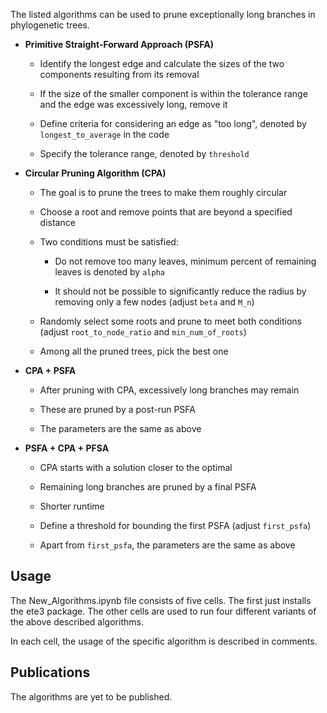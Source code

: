 The listed algorithms can be used to prune exceptionally long branches in phylogenetic trees. 

- **Primitive Straight-Forward Approach (PSFA)**
    - Identify the longest edge and calculate the sizes of the two components resulting from its removal

    - If the size of the smaller component is within the tolerance range and the edge was excessively long, remove it
    
    - Define criteria for considering an edge as "too long", denoted by `longest_to_average` in the code

    - Specify the tolerance range, denoted by `threshold`

- **Circular Pruning Algorithm (CPA)**
    - The goal is to prune the trees to make them roughly circular

    - Choose a root and remove points that are beyond a specified distance

    - Two conditions must be satisfied:
    
      - Do not remove too many leaves, minimum percent of remaining leaves is denoted by `alpha`
        
      - It should not be possible to significantly reduce the radius by removing only a few nodes (adjust `beta` and `M_n`)

    - Randomly select some roots and prune to meet both conditions (adjust `root_to_node_ratio` and `min_num_of_roots`)

    - Among all the pruned trees, pick the best one

- **CPA + PSFA**
    - After pruning with CPA, excessively long branches may remain
        
    - These are pruned by a post-run PSFA
    
    - The parameters are the same as above

- **PSFA + CPA + PFSA**
    - CPA starts with a solution closer to the optimal

    - Remaining long branches are pruned by a final PSFA
        
    - Shorter runtime
 
    - Define a threshold for bounding the first PSFA (adjust `first_psfa`)
 
    - Apart from `first_psfa`, the parameters are the same as above


## Usage

The New_Algorithms.ipynb file consists of five cells. The first just installs the ete3 package. The other cells are used to run four different variants of the above described algorithms.

In each cell, the usage of the specific algorithm is described in comments. 



## Publications

The algorithms are yet to be published.
